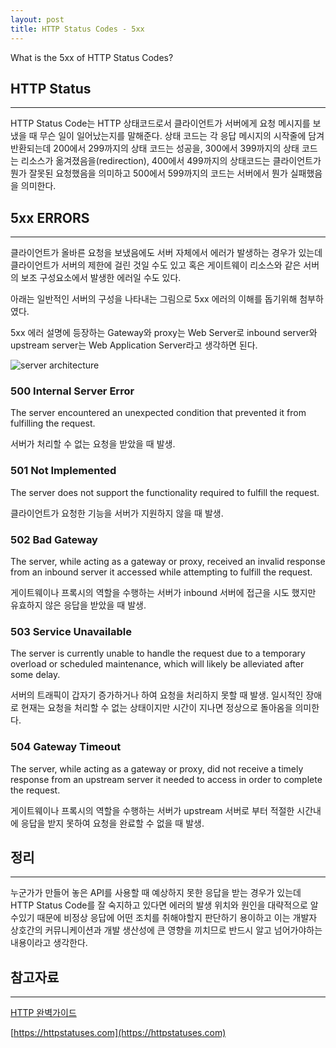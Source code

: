 ```yaml
---
layout: post
title: HTTP Status Codes - 5xx
---
```

What is the 5xx of HTTP Status Codes?

## HTTP Status

-------------
HTTP Status Code는 HTTP 상태코드로서 클라이언트가 서버에게 요청 메시지를 보냈을 때 무슨 일이 일어났는지를 말해준다.
상태 코드는 각 응답 메시지의 시작줄에 담겨 반환되는데 200에서 299까지의 상태 코드는 성공을, 300에서 399까지의 상태 코드는 리소스가 옮겨졌음을(redirection), 
400에서 499까지의 상태코드는 클라이언트가 뭔가 잘못된 요청했음을 의미하고 500에서 599까지의 코드는 서버에서 뭔가 실패했음을 의미한다.

## 5xx ERRORS

-------------
클라이언트가 올바른 요청을 보냈음에도 서버 자체에서 에러가 발생하는 경우가 있는데 클라이언트가 서버의 제한에 걸린 것일 수도 있고 혹은 게이트웨이 리소스와 같은 서버의 보조 구성요소에서 발생한 에러일 수도 있다.

아래는 일반적인 서버의 구성을 나타내는 그림으로 5xx 에러의 이해를 돕기위해 첨부하였다.

5xx 에러 설명에 등장하는 Gateway와 proxy는 Web Server로 inbound server와 upstream server는 Web Application Server라고 생각하면 된다.

![server architecture](http://xoxoms.github.io/images/architecture.png)

### 500 Internal Server Error
The server encountered an unexpected condition that prevented it from fulfilling the request.

서버가 처리할 수 없는 요청을 받았을 때 발생.

### 501 Not Implemented

The server does not support the functionality required to fulfill the request.

클라이언트가 요청한 기능을 서버가 지원하지 않을 때 발생.

### 502 Bad Gateway

The server, while acting as a gateway or proxy, received an invalid response from an inbound server it accessed while attempting to fulfill the request.

게이트웨이나 프록시의 역할을 수행하는 서버가 inbound 서버에 접근을 시도 했지만 유효하지 않은 응답을 받았을 때 발생. 

### 503 Service Unavailable

The server is currently unable to handle the request due to a temporary overload or scheduled maintenance, which will likely be alleviated after some delay.

서버의 트래픽이 갑자기 증가하거나 하여 요청을 처리하지 못할 때 발생. 일시적인 장애로 현재는 요청을 처리할 수 없는 상태이지만 시간이 지나면 정상으로 돌아옴을 의미한다. 

### 504 Gateway Timeout

The server, while acting as a gateway or proxy, did not receive a timely response from an upstream server it needed to access in order to complete the request.

게이트웨이나 프록시의 역할을 수행하는 서버가 upstream 서버로 부터 적절한 시간내에 응답을 받지 못하여 요청을 완료할 수 없을 때 발생.


## 정리

---

누군가가 만들어 놓은 API를 사용할 때 예상하지 못한 응답을 받는 경우가 있는데 
HTTP Status Code를 잘 숙지하고 있다면 에러의 발생 위치와 원인을 대략적으로 알수있기 때문에 비정상 응답에 어떤 조치를 취해야할지 판단하기 용이하고 
이는 개발자 상호간의 커뮤니케이션과 개발 생산성에 큰 영향을 끼치므로 반드시 알고 넘어가야하는 내용이라고 생각한다. 

## 참고자료

---

[HTTP 완벽가이드](http://kyobobook.co.kr/product/detailViewKor.laf?mallGb=KOR&ejkGb=KOR&barcode=9788966261208)

[https://httpstatuses.com](https://httpstatuses.com)